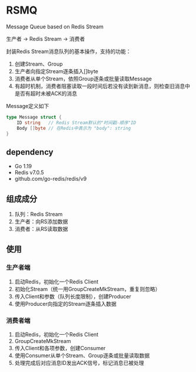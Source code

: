# RSMQ
 
Message Queue based on Redis Stream
 
生产者 -> Redis Stream -> 消费者

封装Redis Stream消息队列的基本操作，支持的功能：

1. 创建Stream、Group
2. 生产者向指定Stream逐条插入[]byte
3. 消费者从单个Stream，依照Group逐条或批量读取Message
4. 有超时机制，消费者阻塞读取一段时间后若没有读到新消息，则检查旧消息中是否有超时未被ACK的消息

Message定义如下

```go
type Message struct {
    ID string   // Redis Stream默认的"时间戳-顺序"ID
    Body []byte // 在Redis中表示为 "body": string
}
```

## dependency

- Go 1.19
- Redis v7.0.5
- github.com/go-redis/redis/v9

## 组成成分

1. 队列：Redis Stream
2. 生产者：向RS添加数据
3. 消费者：从RS读取数据

## 使用

### 生产者端

1. 启动Redis，初始化一个Redis Client
2. 初始化Stream（统一用GroupCreateMkStream，重复则忽略）
2. 传入Client和参数（队列长度限制），创建Producer
3. 使用Producer向指定的Stream逐条插入数据

### 消费者端

1. 启动Redis，初始化一个Redis Client
2. GroupCreateMkStream
3. 传入Client和各项参数，创建Consumer
4. 使用Consumer从单个Stream、Group逐条或批量读取数据
5. 处理完成后对应消息ID发出ACK信号，标记消息已被处理
